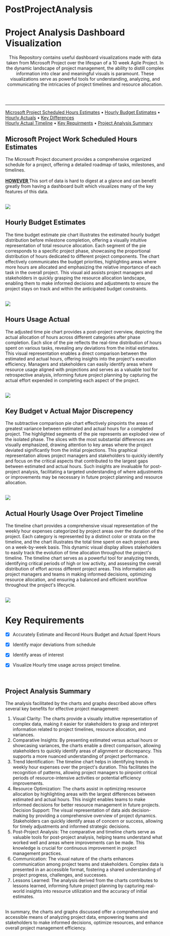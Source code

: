 # PostProjectAnalysis

<header>
  <h1  align="left">Project Analysis Dashboard Visualization</h1>
</p>
  <p>
    This Repository contains useful dashboard visualizations made with data taken from Microsoft Project over the lifespan of a 10 week Agile Project. In the dynamic landscape of project management, the ability to distill complex information into clear and meaningful visuals is paramount. These visualizations serve as powerful tools for understanding, analyzing, and communicating the intricacies of project timelines and resource allocation.

	
  </p>
</header>


<!-- table of contents-->
<nav>
      <hr>
      <p align="left">
	    <a href="#micproject">Microsoft Project Scheduled Hours Estimates</a> •
         <a href="#estimates">Hourly Budget Estimates</a> •
            <a href="#actuals">Hourly Actuals</a> •
            <a href="#keydiff">Key Differences</a> 
</br>
          <a href="#timeline">Hourly Actual Timeline</a> •
         <a href="#keyfeatures">Key Requirments</a> •
	 <a href="#summary">Project Analysis Summary</a>
      </p>

</nav>

<section id="micproject">
<h1>Microsoft Project Work Scheduled Hours Estimates</h1>
<p>
The Microsoft Project document provides a comprehensive organized schedule for a project, offering a detailed roadmap of tasks, milestones, and timelines.
	</br>	</br>
	<u><b>HOWEVER </b> </u>This sort of data is hard to digest at a glance and can benefit greatly from having a dashboard built which visualizes many of the key features of this data.
</p>
<br/>
<img align="center" src="Mic Proj.png"/>
</section>

<section id="estimates">
<h1>Hourly Budget Estimates</h1>
<p>
	The time budget estimate pie chart illustrates the estimated hourly budget distribution before milestone completion, offering a visually intuitive representation of total resource allocation. Each segment of the pie corresponds to a specific project phase, showcasing the proportional distribution of hours dedicated to different project components. The chart effectively communicates the budget priorities, highlighting areas where more hours are allocated and emphasizing the relative importance of each task in the overall project. This visual aid assists project managers and stakeholders in quickly grasping the resource allocation landscape, enabling them to make informed decisions and adjustments to ensure the project stays on track and within the anticipated budget constraints.</p>
<br/>
<img align="center" src="Project Time Budget.png"/>
</section>

<section id="actuals">
<h1>Hours Usage Actual</h1>
<p>The adjusted time pie chart provides a post-project overview, depicting the actual allocation of hours across different categories after phase completion. Each slice of the pie reflects the real-time distribution of hours spent on various tasks, revealing any deviations from the initial estimates. This visual representation enables a direct comparison between the estimated and actual hours, offering insights into the project's execution efficiency. Managers and stakeholders can easily identify areas where resource usage aligned with projections and serves as a valuable tool for retrospective analysis, informing future project planning by capturing the actual effort expended in completing each aspect of the project.</p>
<br/>
<img align="center" src="ProjectTime Actual.png"/>
</section>

<section id="keydiff">
<h1>Key Budget v Actual Major Discrepency</h1>
<p>The subtractive comparison pie chart effectively pinpoints the areas of greatest variance between estimated and actual hours for a completed project. The highlighted segments of the pie represents an exploded view of the isolated phase. The slices with the most substantial differences are visually emphasized, drawing attention to key areas where the project deviated significantly from the initial projections. This graphical representation allows project managers and stakeholders to quickly identify and focus on the critical aspects that contributed to the largest gaps between estimated and actual hours. Such insights are invaluable for post-project analysis, facilitating a targeted understanding of where adjustments or improvements may be necessary in future project planning and resource allocation.</p>
<br/>
<img align="center" src="MostMeanDiff.png" hover = "Prodominant Discrepency" />
</section>
	
<section id="timeline">
<h1>Actual Hourly Usage Over Project Timeline </h1>
<p>The timeline chart provides a comprehensive visual representation of the weekly hour expenses categorized by project areas over the duration of the project. Each category is represented by a distinct color or strata on the timeline, and the chart illustrates the total time spent on each project area on a week-by-week basis. This dynamic visual display allows stakeholders to easily track the evolution of time allocation throughout the project's timeline. The timeline chart serves as a powerful tool for analyzing trends, identifying critical periods of high or low activity, and assessing the overall distribution of effort across different project areas. This information aids project managers and teams in making informed decisions, optimizing resource allocation, and ensuring a balanced and efficient workflow throughout the project's lifecycle.</p>
<br/>
<img align="center" src="ProjectTimeDur.png"/>
</section>


<section id="keyfeatures">

  <article>
</section>    <h1>Key Requirements</h1>


      
- [x] Accurately Estimate and Record Hours Budget and Actual Spent Hours
- [x] Identify major deviations from schedule
- [x] Identify areas of interest
- [x] Visualize Hourly time usage across project timeline.


  </article>
  <br/>
</section>

<section id="summary">
<h1>Project Analysis Summary</h1>
<p>
The analysis facilitated by the charts and graphs described above offers several key benefits for effective project management:
</br>

<ol>
<li>
	Visual Clarity: The charts provide a visually intuitive representation of complex data, making it easier for stakeholders to grasp and interpret information related to project timelines, resource allocation, and variances.
</li>
<li>
    Comparative Insights: By presenting estimated versus actual hours or showcasing variances, the charts enable a direct comparison, allowing stakeholders to quickly identify areas of alignment or discrepancy. This supports a more nuanced understanding of project performance.
</li>
<li>
    Trend Identification: The timeline chart helps in identifying trends in weekly hour expenses over the project's duration. This facilitates the recognition of patterns, allowing project managers to pinpoint critical periods of resource-intensive activities or potential efficiency improvements.
</li>

<li>
	Resource Optimization: The charts assist in optimizing resource allocation by highlighting areas with the largest differences between estimated and actual hours. This insight enables teams to make informed decisions for better resource management in future projects.
</li>
    Decision Support: The visual representation of data aids decision-making by providing a comprehensive overview of project dynamics. Stakeholders can quickly identify areas of concern or success, allowing for timely adjustments and informed strategic decisions.
<li>Post-Project Analysis: The comparative and timeline charts serve as valuable tools for post-project analysis, helping teams understand what worked well and areas where improvements can be made. This knowledge is crucial for continuous improvement in project management practices.</li>
    
<li> Communication: The visual nature of the charts enhances communication among project teams and stakeholders. Complex data is presented in an accessible format, fostering a shared understanding of project progress, challenges, and successes.
</li>
<li>  Lessons Learned: The analysis derived from the charts contributes to lessons learned, informing future project planning by capturing real-world insights into resource utilization and the accuracy of initial estimates.
</li>
</ol>
</br>
In summary, the charts and graphs discussed offer a comprehensive and accessible means of analyzing project data, empowering teams and stakeholders to make informed decisions, optimize resources, and enhance overall project management efficiency.
</p>
<br/>

</section>




